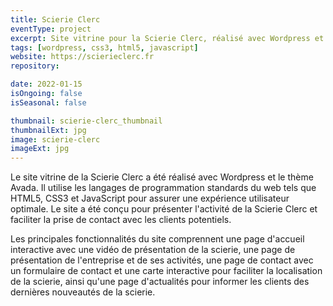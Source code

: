 ```yaml
---
title: Scierie Clerc
eventType: project
excerpt: Site vitrine pour la Scierie Clerc, réalisé avec Wordpress et le thème Avada.
tags: [wordpress, css3, html5, javascript]
website: https://scierieclerc.fr
repository:

date: 2022-01-15
isOngoing: false
isSeasonal: false

thumbnail: scierie-clerc_thumbnail
thumbnailExt: jpg
image: scierie-clerc
imageExt: jpg
---
```


Le site vitrine de la Scierie Clerc a été réalisé avec Wordpress et le thème Avada. Il utilise les langages de programmation standards du web tels que HTML5, CSS3 et JavaScript pour assurer une expérience utilisateur optimale. Le site a été conçu pour présenter l'activité de la Scierie Clerc et faciliter la prise de contact avec les clients potentiels.

Les principales fonctionnalités du site comprennent une page d'accueil interactive avec une vidéo de présentation de la scierie, une page de présentation de l'entreprise et de ses activités, une page de contact avec un formulaire de contact et une carte interactive pour faciliter la localisation de la scierie, ainsi qu'une page d'actualités pour informer les clients des dernières nouveautés de la scierie.
